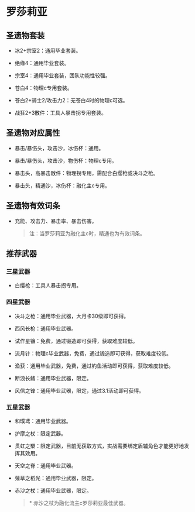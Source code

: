 # 罗莎莉亚

## 圣遗物套装  

- 冰2+宗室2：通用毕业套装。  

- 绝缘4：通用毕业套装。  

- 宗室4：通用毕业套装，团队功能性较强。  

- 苍白4：物理c专用套装。  

- 苍白2+骑士2/攻击力2：无苍白4时的物理c可选。  

- 战狂2+3散件：工具人暴击拐专用套装。  

## 圣遗物对应属性  

- 暴击/暴伤头，攻击沙，冰伤杯：通用。  

- 暴击/暴伤头，攻击沙，物伤杯：物理c专用。  

- 暴击头，高暴击散件：物理拐专用，需配合白缨枪或决斗之枪。  

- 暴击头，精通沙，冰伤杯：融化主c专用。  

## 圣遗物有效词条  

- 充能、攻击力、暴击率、暴击伤害。  

  > 注：当罗莎莉亚为融化主c时，精通也为有效词条。  

## 推荐武器  

### 三星武器  

- 白缨枪：工具人暴击拐专用。  

### 四星武器  

- 决斗之枪：通用毕业武器，大月卡30级即可获得。  

- 西风长枪：通用毕业武器。  

- 试作星镰：免费，通过锻造即可获得，获取难度较低。  

- 流月针：物理c毕业武器，免费，通过锻造即可获得，获取难度较低。  

- 渔获：通用毕业武器，免费，通过钓鱼活动即可获得，获取难度较低。  

- 断浪长鳍：通用毕业武器，限定。  

- 风信之锋：通用毕业武器，限定，通过3.1活动即可获得。  

### 五星武器  

- 和璞鸢：通用毕业武器。  

- 护摩之杖：限定武器。  

- 贯虹之槊：限定武器，目前无获取方式，实战需要绑定盾辅角色才能更好地发挥其效用。  

- 天空之脊：通用毕业武器。  

- 薙草之稻光：通用毕业武器，限定。  

- 赤沙之杖：通用毕业武器，限定。  

  > \* 赤沙之杖为融化流主c罗莎莉亚最佳武器。
